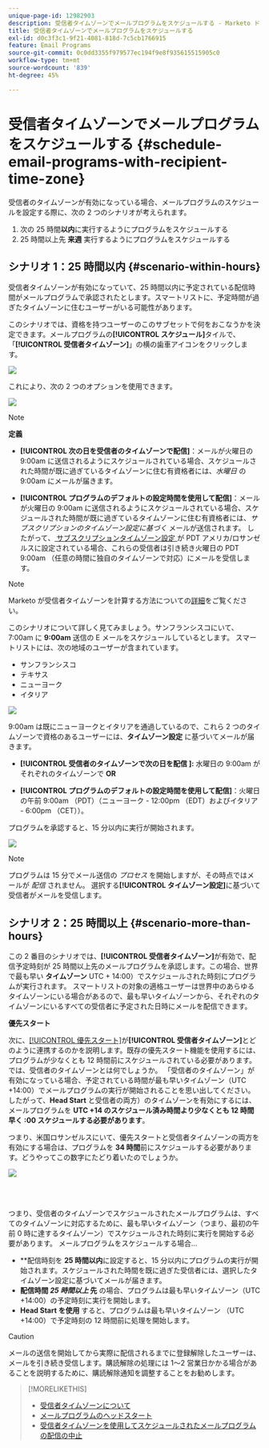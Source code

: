 ```yaml
---
unique-page-id: 12982903
description: 受信者タイムゾーンでメールプログラムをスケジュールする - Marketo ドキュメント - 製品ドキュメント
title: 受信者タイムゾーンでメールプログラムをスケジュールする
exl-id: d0c3f3c1-9f21-4081-818d-7c5cb1766915
feature: Email Programs
source-git-commit: 0c0dd3355f979577ec194f9e8f935615515905c0
workflow-type: tm+mt
source-wordcount: '839'
ht-degree: 45%

---
```


# 受信者タイムゾーンでメールプログラムをスケジュールする {#schedule-email-programs-with-recipient-time-zone}

受信者のタイムゾーンが有効になっている場合、メールプログラムのスケジュールを設定する際に、次の 2 つのシナリオが考えられます。

1. 次の 25 時間&#x200B;**以内**&#x200B;に実行するようにプログラムをスケジュールする
1. 25 時間以上先 **来週** 実行するようにプログラムをスケジュールする

## シナリオ 1：25 時間以内 {#scenario-within-hours}

受信者タイムゾーンが有効になっていて、25 時間以内に予定されている配信時間がメールプログラムで承認されたとします。スマートリストに、予定時間が過ぎたタイムゾーンに住むユーザーがいる可能性があります。

このシナリオでは、資格を持つユーザーのこのサブセットで何をおこなうかを決定できます。メールプログラムの&#x200B;**[!UICONTROL スケジュール]**&#x200B;タイルで、「**[!UICONTROL 受信者タイムゾーン]**」の横の歯車アイコンをクリックします。

![](assets/image2017-12-5-10-3a46-3a42.png)

これにより、次の 2 つのオプションを使用できます。

![](assets/image2017-12-5-10-3a31-3a28.png)

>[!NOTE]
>
>**定義**
>
>* **[!UICONTROL 次の日を受信者のタイムゾーンで配信]**：メールが火曜日の 9:00am に送信されるようにスケジュールされている場合、スケジュールされた時間が既に過ぎているタイムゾーンに住む有資格者には、*水曜日* の 9:00am にメールが届きます。
>
>* **[!UICONTROL プログラムのデフォルトの設定時間を使用して配信]**：メールが火曜日の 9:00am に送信されるようにスケジュールされている場合、スケジュールされた時間が既に過ぎているタイムゾーンに住む有資格者には、*サブスクリプションのタイムゾーン設定に基づく* メールが送信されます。 したがって、[ サブスクリプションタイムゾーン設定 ](/help/marketo/product-docs/administration/settings/select-your-language-locale-and-time-zone.md) が PDT アメリカ/ロサンゼルスに設定されている場合、これらの受信者は引き続き火曜日の PDT 9:00am （任意の時間に独自のタイムゾーンで対応）にメールを受信します。

>[!NOTE]
>
>Marketo が受信者タイムゾーンを計算する方法についての[詳細](/help/marketo/product-docs/email-marketing/email-programs/email-program-actions/scheduling-with-recipient-time-zone/understanding-recipient-time-zone.md#calculating-time-zone)をご覧ください。

このシナリオについて詳しく見てみましょう。サンフランシスコにいて、7:00am に **9:00am** 送信の E メールをスケジュールしているとします。 スマートリストには、次の地域のユーザーが含まれています。

* サンフランシスコ
* テキサス
* ニューヨーク
* イタリア

![](assets/image2017-12-6-10-3a52-3a41.png)

9:00am は既にニューヨークとイタリアを通過しているので、これら 2 つのタイムゾーンで資格のあるユーザーには、**タイムゾーン設定** に基づいてメールが届きます。

* **[!UICONTROL 受信者のタイムゾーンで次の日を配信 ]:** 水曜日の 9:00am がそれぞれのタイムゾーンで **OR**

* **[!UICONTROL プログラムのデフォルトの設定時間を使用して配信]**：火曜日の午前 9:00am （PDT）（ニューヨーク - 12:00pm （EDT）およびイタリア - 6:00pm （CET））。

プログラムを承認すると、15 分以内に実行が開始されます。

![](assets/screen-shot-2017-12-09-at-3.34.14-pm.png)

>[!NOTE]
>
>プログラムは 15 分でメール送信の *プロセス* を開始しますが、その時点ではメールが *配信* されません。 選択する&#x200B;**[!UICONTROL タイムゾーン設定]**&#x200B;に基づいて受信者がメールを受信します。

## シナリオ 2：25 時間以上 {#scenario-more-than-hours}

この 2 番目のシナリオでは、**[!UICONTROL 受信者タイムゾーン]**&#x200B;が有効で、配信予定時刻が 25 時間以上先のメールプログラムを承認します。この場合、世界で最も早い **タイムゾーン** UTC + 14:00）でスケジュールされた時刻にプログラムが実行されます。 スマートリストの対象の適格ユーザーは世界中のあらゆるタイムゾーンにいる場合があるので、最も早いタイムゾーンから、それぞれのタイムゾーンにいるすべての受信者に予定された日時にメールを配信できます。

**優先スタート**

次に、[[!UICONTROL 優先スタート]](/help/marketo/product-docs/email-marketing/email-programs/email-program-actions/head-start-for-email-programs.md)が&#x200B;**[!UICONTROL 受信者タイムゾーン]**&#x200B;とどのように連携するのかを説明します。既存の優先スタート機能を使用するには、プログラムが少なくとも 12 時間前にスケジュールされている必要があります。では、受信者のタイムゾーンとは何でしょうか。 「受信者のタイムゾーン」が有効になっている場合、予定されている時間が最も早いタイムゾーン（UTC +14:00）でメールプログラムの実行が開始されることを思い出してください。 したがって、**Head Start** と受信者の両方）のタイムゾーンを有効にするには、メールプログラムを **UTC +14 のスケジュール済み時間より少なくとも 12 時間早く :00 スケジュールする必要があります**。

つまり、米国ロサンゼルスにいて、優先スタートと受信者タイムゾーンの両方を有効にする場合は、プログラムを **34 時間**&#x200B;前にスケジュールする必要があります。どうやってこの数字にたどり着いたのでしょうか。

![](assets/image2017-12-5-13-3a11-3a38.png)

<br> 

つまり、受信者のタイムゾーンでスケジュールされたメールプログラムは、すべてのタイムゾーンに対応するために、最も早いタイムゾーン（つまり、最初の午前 0 時に達するタイムゾーン）でスケジュールされた時刻に実行を開始する必要があります。 メールプログラムをスケジュールする場合…

* **配信時刻を **25 時間以内**&#x200B;に設定すると、15 分以内にプログラムの実行が開始されます。スケジュールされた時間を既に過ぎた受信者には、選択したタイムゾーン設定に基づいてメールが届きます。
* **配信時間 *25 時間以上* 先** の場合、プログラムは最も早いタイムゾーン（UTC +14:00）の予定時刻に実行を開始します。
* **Head Start を使用** すると、プログラムは最も早いタイムゾーン （UTC +14:00）で予定時刻の 12 時間前に処理を開始します。

>[!CAUTION]
>
>メールの送信を開始してから実際に配信されるまでに登録解除したユーザーは、メールを引き続き受信します。購読解除の処理には 1～2 営業日かかる場合があることを説明するために、購読解除通知を調整することをお勧めします。

>[!MORELIKETHIS]
>
>* [受信者タイムゾーンについて](/help/marketo/product-docs/email-marketing/email-programs/email-program-actions/scheduling-with-recipient-time-zone/understanding-recipient-time-zone.md)
>* [メールプログラムのヘッドスタート](/help/marketo/product-docs/email-marketing/email-programs/email-program-actions/head-start-for-email-programs.md)
>* [受信者タイムゾーンを使用してスケジュールされたメールプログラムの配信の中止](/help/marketo/product-docs/email-marketing/email-programs/email-program-actions/scheduling-with-recipient-time-zone/abort-delivery-of-email-programs-scheduled-with-recipient-time-zone.md)
